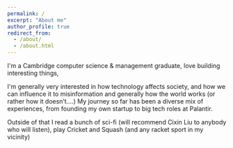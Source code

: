 ```yaml
---
permalink: /
excerpt: "About me"
author_profile: true
redirect_from: 
  - /about/
  - /about.html
---
```


I'm a Cambridge computer science & management graduate, love building interesting things, 

I'm generally very interested in how technology affects society, and how we can influence it to
 misinformation and generally how the world works (or rather how it doesn’t....)
My journey so far has been a diverse mix of experiences, from founding my own startup to big tech roles at Palantir.

Outside of that I read a bunch of sci-fi (will recommend Cixin Liu to anybody who will listen), play Cricket and Squash (and any racket sport in my vicinity)




